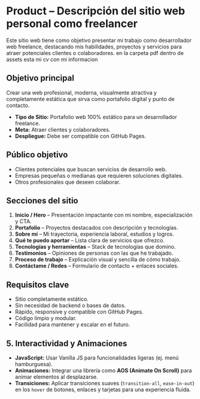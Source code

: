 # Product – Descripción del sitio web personal como freelancer

Este sitio web tiene como objetivo presentar mi trabajo como desarrollador web freelance, destacando mis habilidades, proyectos y servicios para atraer potenciales clientes o colaboradores. en la carpeta pdf dentro de assets esta mi cv con mi informacion

## Objetivo principal
Crear una web profesional, moderna, visualmente atractiva y completamente estática que sirva como portafolio digital y punto de contacto.
- **Tipo de Sitio:** Portafolio web 100% estático para un desarrollador freelance.
- **Meta:** Atraer clientes y colaboradores.
- **Despliegue:** Debe ser compatible con GitHub Pages.

## Público objetivo
- Clientes potenciales que buscan servicios de desarrollo web.
- Empresas pequeñas o medianas que requieren soluciones digitales.
- Otros profesionales que deseen colaborar.

## Secciones del sitio
1. **Inicio / Hero** – Presentación impactante con mi nombre, especialización y CTA.
2. **Portafolio** – Proyectos destacados con descripción y tecnologías.
3. **Sobre mí** – Mi trayectoria, experiencia laboral, estudios y logros.
4. **Qué te puedo aportar** – Lista clara de servicios que ofrezco.
5. **Tecnologías y herramientas** – Stack de tecnologías que domino.
6. **Testimonios** – Opiniones de personas con las que he trabajado.
7. **Proceso de trabajo** – Explicación visual y sencilla de cómo trabajo.
8. **Contáctame / Redes** – Formulario de contacto + enlaces sociales.

## Requisitos clave
- Sitio completamente estático.
- Sin necesidad de backend o bases de datos.
- Rápido, responsive y compatible con GitHub Pages.
- Código limpio y modular.
- Facilidad para mantener y escalar en el futuro.

## 5. Interactividad y Animaciones
- **JavaScript:** Usar Vanilla JS para funcionalidades ligeras (ej. menú hamburguesa).
- **Animaciones:** Integrar una librería como **AOS (Animate On Scroll)** para animar elementos al desplazarse.
- **Transiciones:** Aplicar transiciones suaves (`transition-all`, `ease-in-out`) en los `hover` de botones, enlaces y tarjetas para una experiencia fluida.